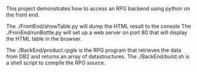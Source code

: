 
This project demonstrates how to access an RPG backend using python on the front end.

The ./FrontEnd/showTable.py will dump the HTML result to the console
The ./FronEnd/runBottle.py will set up a web server on port 80 that will display the 
HTML table in the browser.

The ./BackEnd/product.rpgle is the RPG program that retrieves the data from DB2 and returns an array of datastructures.
The ./BackEnd/build.sh is a shell script to compile the RPG source.
